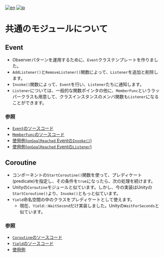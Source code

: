 [![en](https://img.shields.io/badge/lang-en-red.svg)](./Common.md)
[![jp](https://img.shields.io/badge/lang-jp-green.svg)](./Common.jp.md)

# 共通のモジュールについて

## Event

* Observerパターンを運用するために、`Event`クラステンプレートを作りました。
* `AddListener()`と`RemoveListener()`関数によって、`Listener`を追加と削除します。
* `Invoke()`関数によって、`Event`を行い、`Listener`たちに通知します。
* `Listener`については、一般的な関数ポインタの他に、`MemberFunc`というラッパークラスも用意して、クラスインスタンスのメンバ関数も`Listener`になることができます。

### 参照

* [`Event`のソースコード](../../src/GE/Core/Event.h)
* [`MemberFunc`のソースコード](../../src/GE/Core/MemberFunc.h)
* [使用例(`onGoalReached` Eventの`Invoke()`)](../../src/Map/MapObject/GoalObject.cpp)
* [使用例(`onGoalReached` Eventの`Listener`)](../../src/GameScene/GameSceneDirector.cpp)

## Coroutine

* コンポーネントの`StartCoroutine()`関数を使って、プレディケート(predicate)を指定し、その条件を`true`になったら、次の処理を続けます。
* Unityの`Coroutine`モジュールと似ています。しかし、今の実装はUnityの`StartCoroutine()`より、`Invoke()`ともっと似ています。
* `Yield`命名空間の中のクラスをプレディケートとして使えます。
	* 現在、`Yield::WaitSecond`だけ実装しました。Unityの`WaitForSeconds`と似ています。

### 参照

* [`Coroutine`のソースコード](../../src/GE/Core/Coroutine.h)
* [`Yield`のソースコード](../../src/GE/Yield)
* [使用例](../../src/TransformUtils/PositionMovement.cpp)